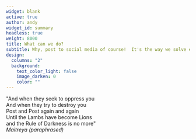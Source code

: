 ```yaml
---
widget: blank
active: true
author: andy
widget_id: summary
headless: true
weight: 8000
title: What can we do?
subtitle: Why, post to social media of course!  It's the way we solve existential problems now&#58;thumbsup&#58;
design:
  columns: "2"
  background:
    text_color_light: false
    image_darken: 0
    color: ""
---
```


"And when they seek to oppress you<br/>
And when they try to destroy you<br/>
Post and Post again and again<br/>
Until the Lambs have become Lions<br/>
and the Rule of Darkness is no more"<br/>
<i>
Maitreya (paraphrased)
</i>